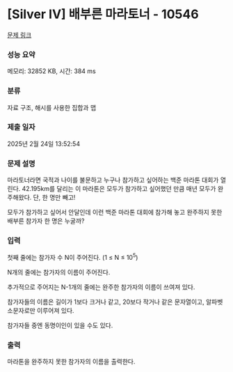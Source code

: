 # [Silver IV] 배부른 마라토너 - 10546 

[문제 링크](https://www.acmicpc.net/problem/10546) 

### 성능 요약

메모리: 32852 KB, 시간: 384 ms

### 분류

자료 구조, 해시를 사용한 집합과 맵

### 제출 일자

2025년 2월 24일 13:52:54

### 문제 설명

<p>마라토너라면 국적과 나이를 불문하고 누구나 참가하고 싶어하는 백준 마라톤 대회가 열린다. 42.195km를 달리는 이 마라톤은 모두가 참가하고 싶어했던 만큼 매년 모두가 완주해왔다. 단, 한 명만 빼고! </p>

<p>모두가 참가하고 싶어서 안달인데 이런 백준 마라톤 대회에 참가해 놓고 완주하지 못한 배부른 참가자 한 명은 누굴까?</p>

### 입력 

 <p>첫째 줄에는 참가자 수 N이 주어진다. (1 ≤ N ≤ 10<sup>5</sup>)</p>

<p>N개의 줄에는 참가자의 이름이 주어진다.</p>

<p>추가적으로 주어지는 N-1개의 줄에는 완주한 참가자의 이름이 쓰여져 있다. </p>

<p>참가자들의 이름은 길이가 1보다 크거나 같고, 20보다 작거나 같은 문자열이고, 알파벳 소문자로만 이루어져 있다.</p>

<p>참가자들 중엔 동명이인이 있을 수도 있다. </p>

### 출력 

 <p>마라톤을 완주하지 못한 참가자의 이름을 출력한다.</p>

